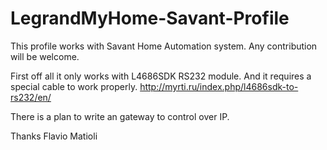 # LegrandMyHome-Savant-Profile
This profile works with Savant Home Automation system. Any contribution will be welcome.

First off all it only works with L4686SDK RS232 module. And it requires a special cable to work properly.
http://myrti.ru/index.php/l4686sdk-to-rs232/en/

There is a plan to write an gateway to control over IP.



Thanks
Flavio Matioli
